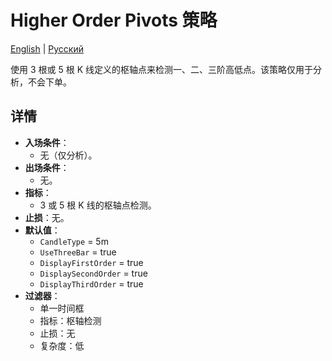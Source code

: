 # Higher Order Pivots 策略
[English](README.md) | [Русский](README_ru.md)

使用 3 根或 5 根 K 线定义的枢轴点来检测一、二、三阶高低点。该策略仅用于分析，不会下单。

## 详情

- **入场条件**：
  - 无（仅分析）。
- **出场条件**：
  - 无。
- **指标**：
  - 3 或 5 根 K 线的枢轴点检测。
- **止损**：无。
- **默认值**：
  - `CandleType` = 5m
  - `UseThreeBar` = true
  - `DisplayFirstOrder` = true
  - `DisplaySecondOrder` = true
  - `DisplayThirdOrder` = true
- **过滤器**：
  - 单一时间框
  - 指标：枢轴检测
  - 止损：无
  - 复杂度：低
